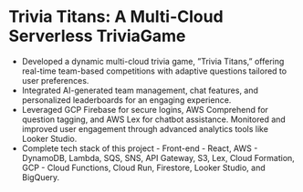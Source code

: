 # Trivia Titans: A Multi-Cloud Serverless TriviaGame

- Developed a dynamic multi-cloud trivia game, ”Trivia Titans,” offering real-time team-based competitions with adaptive
questions tailored to user preferences.
- Integrated AI-generated team management, chat features, and personalized leaderboards for an engaging experience.
- Leveraged GCP Firebase for secure logins, AWS Comprehend for question tagging, and AWS Lex for chatbot assistance.
Monitored and improved user engagement through advanced analytics tools like Looker Studio.
- Complete tech stack of this project - Front-end - React, AWS - DynamoDB, Lambda, SQS, SNS, API Gateway, S3, Lex,
Cloud Formation, GCP - Cloud Functions, Cloud Run, Firestore, Looker Studio, and BigQuery.

